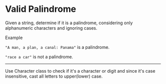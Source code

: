 # Valid Palindrome

Given a string, determine if it is a palindrome, considering only alphanumeric characters and ignoring cases.

Example

`"A man, a plan, a canal: Panama"` is a palindrome.

`"race a car"` is not a palindrome.

---
Use Character class to check if it's a character or digit and since it's case insensitive, cast all letters to upper(lower) case.